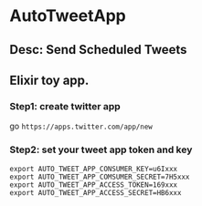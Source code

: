 # AutoTweetApp

## Desc: Send Scheduled Tweets

## Elixir toy app.

### Step1: create twitter app
go `https://apps.twitter.com/app/new`

### Step2: set your tweet app token and key
```
export AUTO_TWEET_APP_CONSUMER_KEY=u6Ixxx
export AUTO_TWEET_APP_COMSUMER_SECRET=7H5xxx
export AUTO_TWEET_APP_ACCESS_TOKEN=169xxx
export AUTO_TWEET_APP_ACCESS_SECRET=HB6xxx
```